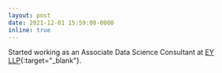 ```yaml
---
layout: post
date: 2021-12-01 15:59:00-0000
inline: true
---
```


Started working as an Associate Data Science Consultant at [EY LLP](https://www.ey.com/en_in){:target="\_blank"}.
